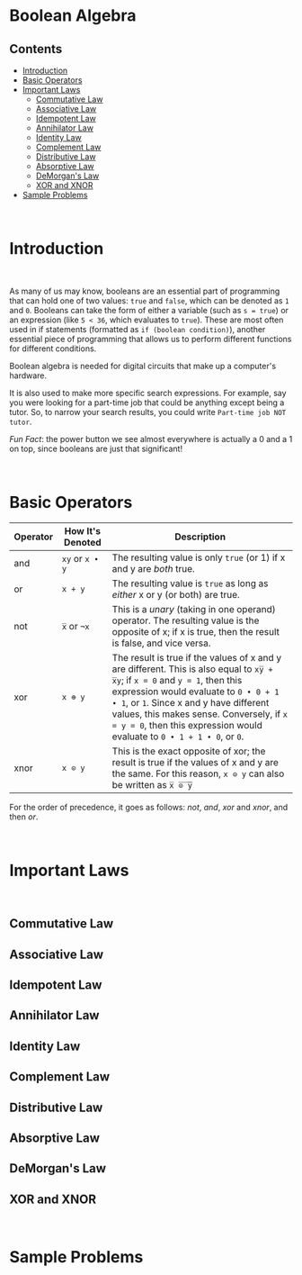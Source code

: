# Boolean Algebra

## Contents
- [Introduction](#introduction)
- [Basic Operators](#basicoperators)
- [Important Laws](#importantlaws)
  - [Commutative Law](#commutativelaws)
  - [Associative Law](#associativelaws)
  - [Idempotent Law](#idempotentlaw)
  - [Annihilator Law](#annihilatorlaw)
  - [Identity Law](#identitylaw)
  - [Complement Law](#complementlaw)
  - [Distributive Law](#distributivelaw)
  - [Absorptive Law](#absorptivelaw)
  - [DeMorgan's Law](#demorganslaw)
  - [XOR and XNOR](#xorandxnor)
- [Sample Problems](#sampleproblems)

<br>

# Introduction 

<br>

As many of us may know, booleans are an essential part of programming that can hold one of two values: `true` and `false`, which can be denoted as `1` and `0`. Booleans can take the form of either a variable (such as `s = true`) or an expression (like `5 < 36`, which evaluates to `true`). These are most often used in if statements (formatted as `if (boolean condition)`), another essential piece of programming that allows us to perform different functions for different conditions.

Boolean algebra is needed for digital circuits that make up a computer's hardware. 

It is also used to make more specific search expressions. For example, say you were looking for a part-time job that could be anything except being a tutor. So, to narrow your search results, you could write `Part-time job NOT tutor`.

*Fun Fact*: the power button we see almost everywhere is actually a 0 and a 1 on top, since booleans are just that significant!

<br>

# Basic Operators

| Operator | How It's Denoted | Description |
| --- | --- | --- |
| and | `xy` or `x • y` | The resulting value is only `true` (or 1) if x and y are *both* true. |
| or | `x + y` | The resulting value is `true` as long as *either* x or y (or both) are true. |
| not | `x̅` or `¬x` | This is a *unary* (taking in one operand) operator. The resulting value is the opposite of x; if x is true, then the result is false, and vice versa. |
| xor | `x ⊕ y` | The result is true if the values of x and y are different. This is also equal to `xy̅ + x̅y`; if `x = 0` and `y = 1`, then this expression would evaluate to `0 • 0 + 1 • 1`, or `1`. Since x and y have different values, this makes sense. Conversely, if `x = y = 0`, then this expression would evaluate to `0 • 1 + 1 • 0`, or `0`. |
| xnor | `x ⊙ y` | This is the exact opposite of xor; the result is true if the values of x and y are the same. For this reason, `x ⊙ y` can also be written as `x̅ ̅⊙̅ ̅y̅`

For the order of precedence, it goes as follows: *not*, *and*, *xor* and *xnor*, and then *or*. 


<br>

# Important Laws

<br>

## Commutative Law

## Associative Law

## Idempotent Law

## Annihilator Law

## Identity Law

## Complement Law

## Distributive Law

## Absorptive Law

## DeMorgan's Law

## XOR and XNOR

<br>

# Sample Problems

<br>
